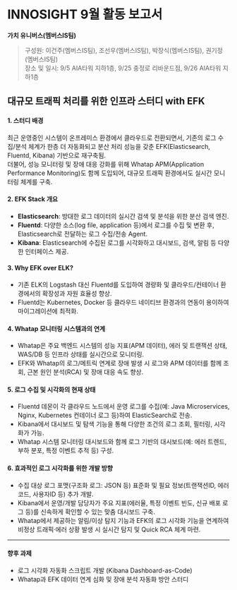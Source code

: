 # INNOSIGHT 9월 활동 보고서
**가치 유니버스(멤버스IS팀)**    
> 구성원: 이건주(멤버스IS팀), 조선우(멤버스IS팀), 박장식(멤버스IS팀), 권기정(멤버스IS팀)      
> 장소 및 일시: 9/5 AIA타워 지하1층, 9/25 충정로 리바운드점, 9/26 AIA타워 지하1층

## 대규모 트래픽 처리를 위한 인프라 스터디 with EFK

#### 1. 스터디 배경

최근 운영중인 시스템이 온프레미스 환경에서 클라우드로 전환되면서, 기존의 로그 수집/분석 체계가 한층 더 자동화되고 분산 처리 성능을 갖춘 EFK(Elasticsearch, Fluentd, Kibana) 기반으로 재구축됨.  
더불어, 성능 모니터링 및 장애 대응 강화를 위해 Whatap APM(Application Performance Monitoring)도 함께 도입되어, 대규모 트래픽 환경에서도 실시간 모니터링 체계를 구축.

#### 2. EFK Stack 개요

- **Elasticsearch**: 방대한 로그 데이터의 실시간 검색 및 분석을 위한 분산 검색 엔진.
- **Fluentd**: 다양한 소스(log file, application 등)에서 로그를 수집 및 변환 후, Elasticsearch로 전달하는 로그 수집/전송 Agent.
- **Kibana**: Elasticsearch에 수집된 로그를 시각화하고 대시보드, 검색, 알림 등 다양한 인터페이스 제공.

#### 3. Why EFK over ELK?

- 기존 ELK의 Logstash 대신 Fluentd를 도입하여 경량화 및 클라우드/컨테이너 환경에서의 확장성과 자원 효율성 향상.
- Fluentd는 Kubernetes, Docker 등 클라우드 네이티브 환경과의 연동이 용이하여 마이그레이션에 최적화.

#### 4. Whatap 모니터링 시스템과의 연계

- Whatap은 주요 백엔드 시스템의 성능 지표(APM 데이터), 에러 및 트랜잭션 상태, WAS/DB 등 인프라 상태를 실시간으로 모니터링.
- EFK와 Whatap의 로그/메트릭 연계로 장애 발생 시 로그와 APM 데이터를 함께 조회, 근본 원인 분석(RCA) 및 장애 대응 속도 향상.

#### 5. 로그 수집 및 시각화의 현재 상태

- Fluentd 데몬이 각 클라우드 노드에서 운영 로그를 수집(예: Java Microservices, Nginx, Kubernetes 컨테이너 로그 등)하여 ElasticSearch로 전송.
- Kibana에서 대시보드 및 탐색 기능을 통해 다양한 조건의 로그 조회, 필터링, 시각화가 가능.
- Whatap 시스템 모니터링 대시보드와 함께 로그 기반의 대시보드(예: 에러 트렌드, 부하 분포, 특정 이벤트 추적 등) 구성.

#### 6. 효과적인 로그 시각화를 위한 개발 방향

- 수집 대상 로그 포맷(구조화 로그: JSON 등) 표준화 및 필요 정보(트랜잭션ID, 에러코드, 사용자ID 등) 추가 개발.
- Kibana에서 운영/개발 담당자가 주요 지표(에러율, 특정 이벤트 빈도, 신규 배포 로그 등)를 신속하게 확인할 수 있는 맞춤 대시보드 구축.
- Whatap에서 제공하는 알림/이상 탐지 기능과 EFK의 로그 시각화 기능을 연계하여 비정상 트래픽·에러 상황 발생 시 실시간 탐지 및 Quick RCA 체계 마련.

***

#### 향후 과제

- 로그 시각화 자동화 스크립트 개발 (Kibana Dashboard-as-Code)
- Whatap과 EFK 데이터 연계 심화 및 장애 분석 자동화 방안 스터디
